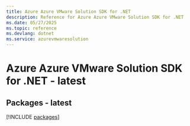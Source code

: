 ```yaml
---
title: Azure Azure VMware Solution SDK for .NET
description: Reference for Azure Azure VMware Solution SDK for .NET
ms.date: 05/27/2025
ms.topic: reference
ms.devlang: dotnet
ms.service: azurevmwaresolution
---
```

# Azure Azure VMware Solution SDK for .NET - latest
## Packages - latest
[!INCLUDE [packages](azure-vmware-solution-index.md)]